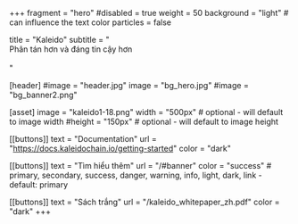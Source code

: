 +++
fragment = "hero"
#disabled = true
weight = 50
background = "light" # can influence the text color
particles = false

title = "Kaleido"
subtitle = "<br/>Phân tán hơn và đáng tin cậy hơn<br/><br/>"

[header]
  #image = "header.jpg"
  image = "bg_hero.jpg"
  #image = "bg_banner2.png"

[asset]
  image = "kaleido1-18.png"
  width = "500px" # optional - will default to image width
  #height = "150px" # optional - will default to image height

[[buttons]]
  text = "Documentation"
  url = "https://docs.kaleidochain.io/getting-started"
  color = "dark"

[[buttons]]
  text = "Tìm hiểu thêm"
  url = "/#banner"
  color = "success" # primary, secondary, success, danger, warning, info, light, dark, link - default: primary

[[buttons]]
  text = "Sách trắng"
  url = "/kaleido_whitepaper_zh.pdf"
  color = "dark"
+++
